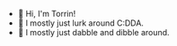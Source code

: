 - 👋 Hi, I'm Torrin!
- 👀 I mostly just lurk around C:DDA.
- 🌱 I mostly just dabble and dibble around.

<!---
Bootfist/Bootfist is a ✨ special ✨ repository because its `README.md` (this file) appears on your GitHub profile.
You can click the Preview link to take a look at your changes.
--->
